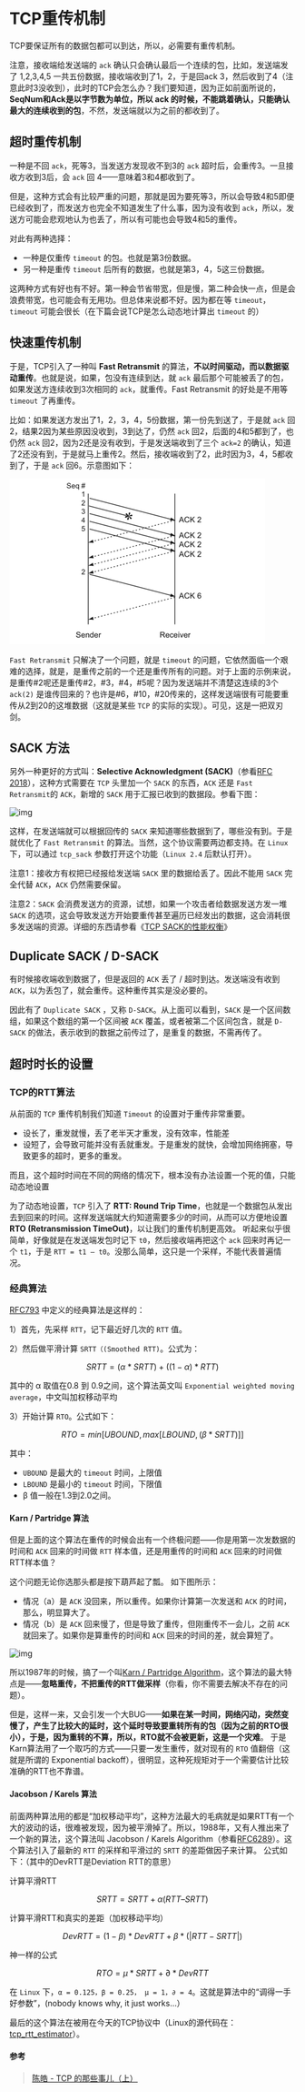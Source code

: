 # TCP重传机制

TCP要保证所有的数据包都可以到达，所以，必需要有重传机制。

注意，接收端给发送端的 `ack` 确认只会确认最后一个连续的包，比如，发送端发了 1,2,3,4,5 一共五份数据，接收端收到了1，2，于是回ack 3，然后收到了4（注意此时3没收到），此时的TCP会怎么办？我们要知道，因为正如前面所说的，**SeqNum和Ack是以字节数为单位，所以 ack 的时候，不能跳着确认，只能确认最大的连续收到的包**，不然，发送端就以为之前的都收到了。

## 超时重传机制

一种是不回 `ack`，死等3，当发送方发现收不到3的 `ack` 超时后，会重传3。一旦接收方收到3后，会 `ack` 回 4——意味着3和4都收到了。

但是，这种方式会有比较严重的问题，那就是因为要死等3，所以会导致4和5即便已经收到了，而发送方也完全不知道发生了什么事，因为没有收到 `ack`，所以，发送方可能会悲观地认为也丢了，所以有可能也会导致4和5的重传。

对此有两种选择：

* 一种是仅重传 `timeout` 的包。也就是第3份数据。
* 另一种是重传 `timeout` 后所有的数据，也就是第3，4，5这三份数据。

这两种方式有好也有不好。第一种会节省带宽，但是慢，第二种会快一点，但是会浪费带宽，也可能会有无用功。但总体来说都不好。因为都在等 `timeout`，`timeout` 可能会很长（在下篇会说TCP是怎么动态地计算出 `timeout` 的）

## 快速重传机制

于是，TCP引入了一种叫 **Fast Retransmit** 的算法，**不以时间驱动，而以数据驱动重传**。也就是说，如果，包没有连续到达，就 `ack` 最后那个可能被丢了的包，如果发送方连续收到3次相同的 `ack`，就重传。Fast Retransmit 的好处是不用等 `timeout` 了再重传。

比如：如果发送方发出了1，2，3，4，5份数据，第一份先到送了，于是就 `ack` 回2，结果2因为某些原因没收到，3到达了，仍然 `ack` 回2，后面的4和5都到了，也仍然 `ack` 回2，因为2还是没有收到，于是发送端收到了三个 `ack=2` 的确认，知道了2还没有到，于是就马上重传2。然后，接收端收到了2，此时因为3，4，5都收到了，于是 `ack` 回6。示意图如下：

![img](../Network/assets/FASTIncast021.png)

`Fast Retransmit` 只解决了一个问题，就是 `timeout` 的问题，它依然面临一个艰难的选择，就是，是重传之前的一个还是重传所有的问题。对于上面的示例来说，是重传#2呢还是重传#2，#3，#4，#5呢？因为发送端并不清楚这连续的3个 `ack(2)` 是谁传回来的？也许是#6，#10，#20传来的，这样发送端很有可能要重传从2到20的这堆数据（这就是某些 `TCP` 的实际的实现）。可见，这是一把双刃剑。

## SACK 方法

另外一种更好的方式叫：**Selective Acknowledgment (SACK)**（参看[RFC 2018](https://tools.ietf.org/html/rfc2018)），这种方式需要在 `TCP` 头里加一个 `SACK` 的东西，`ACK` 还是 `Fast Retransmit`的 `ACK`，新增的 `SACK` 用于汇报已收到的数据段。参看下图：

![img](../Network/assets/tcp\_sack\_example-1024x577.jpg)

这样，在发送端就可以根据回传的 `SACK` 来知道哪些数据到了，哪些没有到。于是就优化了 `Fast Retransmit` 的算法。当然，这个协议需要两边都支持。在 `Linux` 下，可以通过 `tcp_sack` 参数打开这个功能（`Linux 2.4` 后默认打开）。

注意1：接收方有权把已经报给发送端 `SACK` 里的数据给丢了。因此不能用 `SACK` 完全代替 `ACK`，`ACK` 仍然需要保留。

注意2：`SACK` 会消费发送方的资源，试想，如果一个攻击者给数据发送方发一堆 `SACK` 的选项，这会导致发送方开始要重传甚至遍历已经发出的数据，这会消耗很多发送端的资源。详细的东西请参看《[TCP SACK的性能权衡](https://www.ibm.com/developerworks/cn/linux/l-tcp-sack/)》

## Duplicate SACK / D-SACK

有时候接收端收到数据了，但是返回的 `ACK` 丢了 / 超时到达。发送端没有收到 `ACK`，以为丢包了，就会重传。这种重传其实是没必要的。

因此有了 `Duplicate SACK` ，又称 `D-SACK`。从上面可以看到，`SACK` 是一个区间数组，如果这个数组的第一个区间被 `ACK` 覆盖，或者被第二个区间包含，就是 `D-SACK` 的做法，表示收到的数据之前传过了，是重复的数据，不需再传了。

## 超时时长的设置

### TCP的RTT算法

从前面的 `TCP` 重传机制我们知道 `Timeout` 的设置对于重传非常重要。

* 设长了，重发就慢，丢了老半天才重发，没有效率，性能差
* 设短了，会导致可能并没有丢就重发。于是重发的就快，会增加网络拥塞，导致更多的超时，更多的重发。

而且，这个超时时间在不同的网络的情况下，根本没有办法设置一个死的值，只能动态地设置

为了动态地设置，`TCP` 引入了 **RTT: Round Trip Time**，也就是一个数据包从发出去到回来的时间。这样发送端就大约知道需要多少的时间，从而可以方便地设置 **RTO (Retransmission TimeOut)**，以让我们的重传机制更高效。 听起来似乎很简单，好像就是在发送端发包时记下 `t0`，然后接收端再把这个 `ack` 回来时再记一个 `t1`，于是 `RTT = t1 – t0`。没那么简单，这只是一个采样，不能代表普遍情况。

### 经典算法

[RFC793](https://tools.ietf.org/html/rfc793) 中定义的经典算法是这样的：

1）首先，先采样 `RTT`，记下最近好几次的 `RTT` 值。

2）然后做平滑计算 `SRTT（(Smoothed RTT)`。公式为：

$$
SRTT = ( α * SRTT ) + ((1- α) * RTT)
$$

其中的 α 取值在0.8 到 0.9之间，这个算法英文叫 `Exponential weighted moving average`，中文叫加权移动平均

3）开始计算 `RTO`。公式如下：

$$
RTO = min [ UBOUND, max [ LBOUND, (β * SRTT) ] ]
$$

其中：

* `UBOUND` 是最大的 `timeout` 时间，上限值
* `LBOUND` 是最小的 `timeout` 时间，下限值
* β 值一般在1.3到2.0之间。

#### Karn / Partridge 算法

但是上面的这个算法在重传的时候会出有一个终极问题——你是用第一次发数据的时间和 `ACK` 回来的时间做 `RTT` 样本值，还是用重传的时间和 `ACK` 回来的时间做RTT样本值？

这个问题无论你选那头都是按下葫芦起了瓢。 如下图所示：

* 情况（a）是 `ACK` 没回来，所以重传。如果你计算第一次发送和 `ACK` 的时间，那么，明显算大了。
* 情况（b）是 `ACK` 回来慢了，但是导致了重传，但刚重传不一会儿，之前 `ACK` 就回来了。如果你是算重传的时间和 `ACK` 回来的时间的差，就会算短了。

![img](https://coolshell.cn/wp-content/uploads/2014/05/Karn-Partridge-Algorithm.jpg)

所以1987年的时候，搞了一个叫[Karn / Partridge Algorithm](https://en.wikipedia.org/wiki/Karn's\_Algorithm)，这个算法的最大特点是——**忽略重传，不把重传的RTT做采样**（你看，你不需要去解决不存在的问题）。

但是，这样一来，又会引发一个大BUG——**如果在某一时间，网络闪动，突然变慢了，产生了比较大的延时，这个延时导致要重转所有的包（因为之前的RTO很小），于是，因为重转的不算，所以，RTO就不会被更新，这是一个灾难**。 于是Karn算法用了一个取巧的方式——只要一发生重传，就对现有的 `RTO` 值翻倍（这就是所谓的 Exponential backoff），很明显，这种死规矩对于一个需要估计比较准确的RTT也不靠谱。

#### Jacobson / Karels 算法

前面两种算法用的都是“加权移动平均”，这种方法最大的毛病就是如果RTT有一个大的波动的话，很难被发现，因为被平滑掉了。所以，1988年，又有人推出来了一个新的算法，这个算法叫 Jacobson / Karels Algorithm（参看[RFC6289](https://tools.ietf.org/html/rfc6298)）。这个算法引入了最新的 `RTT` 的采样和平滑过的 `SRTT` 的差距做因子来计算。 公式如下：（其中的DevRTT是Deviation RTT的意思）

计算平滑RTT

$$
SRTT = SRTT + α (RTT – SRTT)
$$

计算平滑RTT和真实的差距（加权移动平均）

$$
DevRTT = (1-β)*DevRTT + β*(|RTT-SRTT|)
$$

神一样的公式

$$
RTO= µ * SRTT + ∂ *DevRTT
$$

在 `Linux` 下，`α = 0.125，β = 0.25， μ = 1，∂ = 4`。这就是算法中的“调得一手好参数”，(nobody knows why, it just works…）

最后的这个算法在被用在今天的TCP协议中（Linux的源代码在：[tcp\_rtt\_estimator](http://lxr.free-electrons.com/source/net/ipv4/tcp\_input.c?v=2.6.32#L609)）。

#### 参考

> [陈皓 - TCP 的那些事儿（上）](https://coolshell.cn/articles/11564.html#%E8%B6%85%E6%97%B6%E9%87%8D%E4%BC%A0%E6%9C%BA%E5%88%B6)
